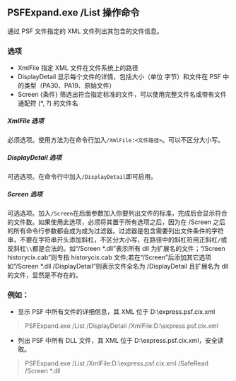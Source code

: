 ## PSFExpand.exe /List 操作命令
通过 PSF 文件指定的 XML 文件列出其包含的文件信息。
### 选项
- XmlFile 指定 XML 文件在文件系统上的路径
- DisplayDetail 显示每个文件的详情，包括大小（单位 字节）和文件在 PSF 中的类型（PA30、PA19、原始文件）
- Screen {条件} 筛选出符合指定标准的文件，可以使用完整文件名或带有文件通配符 (\*, ?) 的文件名
##### XmlFile 选项
必须选项。使用方法为在命令行加入`/XmlFile:<文件路径>`。可以不区分大小写。
##### DisplayDetail 选项
可选选项。在命令行中加入`/DisplayDetail`即可启用。
##### Screen 选项
可选选项。加入`/Screen`在后面参数加入你要列出文件的标准，完成后会显示符合的文件数。如果使用此选项，必须将其置于所有选项之后，因为在 /Screen 之后的所有命令行参数都会成为成为过滤器。过滤器是包含需要列出文件条件的字符串，不要在字符串开头添加斜杠，不区分大小写，在路径中的斜杠符用正斜杠`/`或反斜杠`\\`都是合法的。如“/Screen \*.dll”表示所有 dll 为扩展名的文件；“/Screen historycix.cab”则专指 historycix.cab 文件;若在“/Screen”后添加其它选项如“/Screen \*.dll /DisplayDetail”则表示文件全名为 /DisplayDetail 且扩展名为 dll 的文件，显然是不存在的。
### 例如：
- 显示 PSF 中所有文件的详细信息，其 XML 位于 D:\express.psf.cix.xml
>PSFExpand.exe /List /DisplayDetail /XmlFile:D:\express.psf.cix.xml

- 列出 PSF 中所有 DLL 文件，其 XML 位于 D:\express.psf.cix.xml，安全读取。
>PSFExpand.exe /List /XmlFile:D:\express.psf.cix.xml /SafeRead /Screen \*.dll
